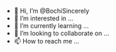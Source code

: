 - 👋 Hi, I’m @BochiSincerely
- 👀 I’m interested in ...
- 🌱 I’m currently learning ...
- 💞️ I’m looking to collaborate on ...
- 📫 How to reach me ...

<!---
BochiSincerely/BochiSincerely is a ✨ special ✨ repository because its `README.md` (this file) appears on your GitHub profile.
You can click the Preview link to take a look at your changes.
--->
